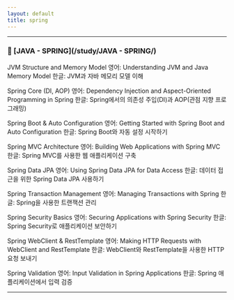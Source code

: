 ```yaml
---
layout: default
title: spring
---
```





---
### 🔗 [JAVA - SPRING](/study/JAVA - SPRING/)

JVM Structure and Memory Model
영어: Understanding JVM and Java Memory Model
한글: JVM과 자바 메모리 모델 이해

Spring Core (DI, AOP)
영어: Dependency Injection and Aspect-Oriented Programming in Spring
한글: Spring에서의 의존성 주입(DI)과 AOP(관점 지향 프로그래밍)

Spring Boot & Auto Configuration
영어: Getting Started with Spring Boot and Auto Configuration
한글: Spring Boot와 자동 설정 시작하기

Spring MVC Architecture
영어: Building Web Applications with Spring MVC
한글: Spring MVC를 사용한 웹 애플리케이션 구축

Spring Data JPA
영어: Using Spring Data JPA for Data Access
한글: 데이터 접근을 위한 Spring Data JPA 사용하기

Spring Transaction Management
영어: Managing Transactions with Spring
한글: Spring을 사용한 트랜잭션 관리

Spring Security Basics
영어: Securing Applications with Spring Security
한글: Spring Security로 애플리케이션 보안하기

Spring WebClient & RestTemplate
영어: Making HTTP Requests with WebClient and RestTemplate
한글: WebClient와 RestTemplate을 사용한 HTTP 요청 보내기

Spring Validation
영어: Input Validation in Spring Applications
한글: Spring 애플리케이션에서 입력 검증

---



